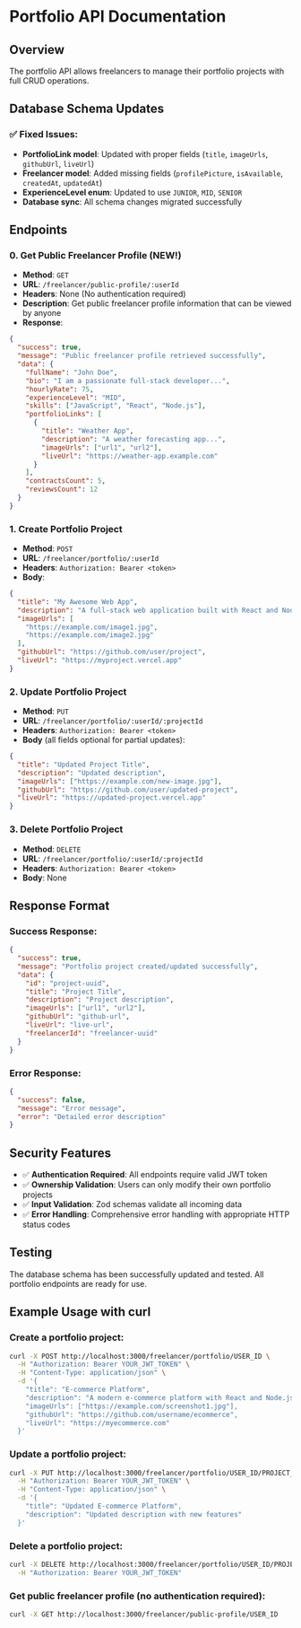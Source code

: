 # Portfolio API Documentation

## Overview

The portfolio API allows freelancers to manage their portfolio projects with full CRUD operations.

## Database Schema Updates

### ✅ Fixed Issues:
- **PortfolioLink model**: Updated with proper fields (`title`, `imageUrls`, `githubUrl`, `liveUrl`)
- **Freelancer model**: Added missing fields (`profilePicture`, `isAvailable`, `createdAt`, `updatedAt`)
- **ExperienceLevel enum**: Updated to use `JUNIOR`, `MID`, `SENIOR`
- **Database sync**: All schema changes migrated successfully

## Endpoints

### 0. Get Public Freelancer Profile (NEW!)
- **Method**: `GET`
- **URL**: `/freelancer/public-profile/:userId`
- **Headers**: None (No authentication required)
- **Description**: Get public freelancer profile information that can be viewed by anyone
- **Response**:
```json
{
  "success": true,
  "message": "Public freelancer profile retrieved successfully",
  "data": {
    "fullName": "John Doe",
    "bio": "I am a passionate full-stack developer...",
    "hourlyRate": 75,
    "experienceLevel": "MID",
    "skills": ["JavaScript", "React", "Node.js"],
    "portfolioLinks": [
      {
        "title": "Weather App",
        "description": "A weather forecasting app...",
        "imageUrls": ["url1", "url2"],
        "liveUrl": "https://weather-app.example.com"
      }
    ],
    "contractsCount": 5,
    "reviewsCount": 12
  }
}
```

### 1. Create Portfolio Project
- **Method**: `POST`
- **URL**: `/freelancer/portfolio/:userId`
- **Headers**: `Authorization: Bearer <token>`
- **Body**:
```json
{
  "title": "My Awesome Web App",
  "description": "A full-stack web application built with React and Node.js",
  "imageUrls": [
    "https://example.com/image1.jpg",
    "https://example.com/image2.jpg"
  ],
  "githubUrl": "https://github.com/user/project",
  "liveUrl": "https://myproject.vercel.app"
}
```

### 2. Update Portfolio Project
- **Method**: `PUT`
- **URL**: `/freelancer/portfolio/:userId/:projectId`
- **Headers**: `Authorization: Bearer <token>`
- **Body** (all fields optional for partial updates):
```json
{
  "title": "Updated Project Title",
  "description": "Updated description",
  "imageUrls": ["https://example.com/new-image.jpg"],
  "githubUrl": "https://github.com/user/updated-project",
  "liveUrl": "https://updated-project.vercel.app"
}
```

### 3. Delete Portfolio Project
- **Method**: `DELETE`
- **URL**: `/freelancer/portfolio/:userId/:projectId`
- **Headers**: `Authorization: Bearer <token>`
- **Body**: None

## Response Format

### Success Response:
```json
{
  "success": true,
  "message": "Portfolio project created/updated successfully",
  "data": {
    "id": "project-uuid",
    "title": "Project Title",
    "description": "Project description",
    "imageUrls": ["url1", "url2"],
    "githubUrl": "github-url",
    "liveUrl": "live-url",
    "freelancerId": "freelancer-uuid"
  }
}
```

### Error Response:
```json
{
  "success": false,
  "message": "Error message",
  "error": "Detailed error description"
}
```

## Security Features

- ✅ **Authentication Required**: All endpoints require valid JWT token
- ✅ **Ownership Validation**: Users can only modify their own portfolio projects
- ✅ **Input Validation**: Zod schemas validate all incoming data
- ✅ **Error Handling**: Comprehensive error handling with appropriate HTTP status codes

## Testing

The database schema has been successfully updated and tested. All portfolio endpoints are ready for use.

## Example Usage with curl

### Create a portfolio project:
```bash
curl -X POST http://localhost:3000/freelancer/portfolio/USER_ID \
  -H "Authorization: Bearer YOUR_JWT_TOKEN" \
  -H "Content-Type: application/json" \
  -d '{
    "title": "E-commerce Platform",
    "description": "A modern e-commerce platform with React and Node.js",
    "imageUrls": ["https://example.com/screenshot1.jpg"],
    "githubUrl": "https://github.com/username/ecommerce",
    "liveUrl": "https://myecommerce.com"
  }'
```

### Update a portfolio project:
```bash
curl -X PUT http://localhost:3000/freelancer/portfolio/USER_ID/PROJECT_ID \
  -H "Authorization: Bearer YOUR_JWT_TOKEN" \
  -H "Content-Type: application/json" \
  -d '{
    "title": "Updated E-commerce Platform",
    "description": "Updated description with new features"
  }'
```

### Delete a portfolio project:
```bash
curl -X DELETE http://localhost:3000/freelancer/portfolio/USER_ID/PROJECT_ID \
  -H "Authorization: Bearer YOUR_JWT_TOKEN"
```

### Get public freelancer profile (no authentication required):
```bash
curl -X GET http://localhost:3000/freelancer/public-profile/USER_ID
```
